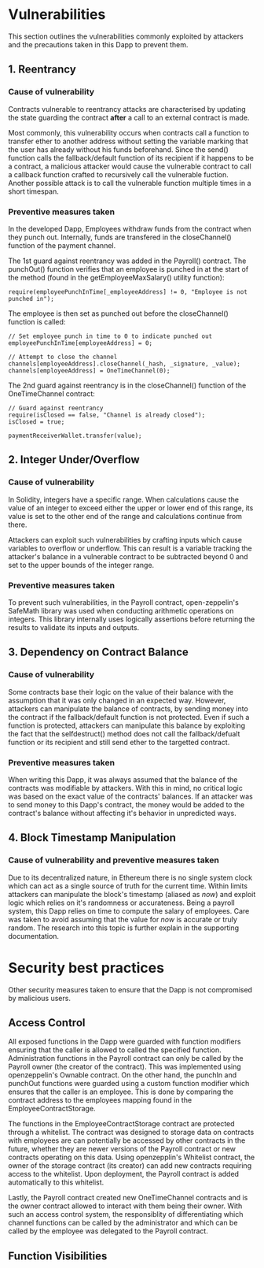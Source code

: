 # Vulnerabilities

This section outlines the vulnerabilities commonly exploited by attackers and the precautions taken in this Dapp to prevent them.

## 1. Reentrancy
### Cause of vulnerability

Contracts vulnerable to reentrancy attacks are characterised by updating the state guarding the contract __after__ a call to an external contract is made. 

Most commonly, this vulnerability occurs when contracts call a function to transfer ether to another address without setting the variable marking that the user has already without his funds beforehand. Since the send() function calls the fallback/default function of its recipient if it happens to be a contract, a malicious attacker would cause the vulnerable contract to call a callback function crafted to recursively call the vulnerable fuction. Another possible attack is to call the vulnerable function multiple times in a short timespan.

### Preventive measures taken

In the developed Dapp, Employees withdraw funds from the contract when they punch out. Internally, funds are transfered in the closeChannel() function of the payment channel.

The 1st guard against reentrancy was added in the Payroll() contract. The punchOut() function verifies that an employee is punched in at the start of the method (found in the getEmployeeMaxSalary() utility function):
```
require(employeePunchInTime[_employeeAddress] != 0, "Employee is not punched in");
```
The employee is then set as punched out before the closeChannel() function is called:
```
// Set employee punch in time to 0 to indicate punched out
employeePunchInTime[employeeAddress] = 0;

// Attempt to close the channel 
channels[employeeAddress].closeChannel(_hash, _signature, _value);
channels[employeeAddress] = OneTimeChannel(0);
```

The 2nd guard against reentrancy is in the closeChannel() function of the OneTimeChannel contract:
```
// Guard against reentrancy
require(isClosed == false, "Channel is already closed");
isClosed = true;

paymentReceiverWallet.transfer(value);
```

## 2. Integer Under/Overflow 
### Cause of vulnerability

In Solidity, integers have a specific range. When calculations cause the value of an integer to  exceed either the upper or lower end of this range, its value is set to the other end of the range and calculations continue from there.

Attackers can exploit such vulnerabilities by crafting inputs which cause variables to overflow or underflow. This can result is a variable tracking the attacker's balance in a vulnerable contract to be subtracted beyond 0 and set to the upper bounds of the integer range.

### Preventive measures taken

To prevent such vulnerabilities, in the Payroll contract, open-zeppelin's SafeMath library was used when conducting arithmetic operations on integers. This library internally uses logically assertions before returning the results to validate its inputs and outputs.

## 3. Dependency on Contract Balance

### Cause of vulnerability

Some contracts base their logic on the value of their balance with the assumption that it was only changed in an expected way. However, attackers can manipulate the balance of contracts, by sending money into the contract if the fallback/default function is not protected. Even if such a function is protected, attackers can manipulate this balance by exploiting the fact that the selfdestruct() method does not call the fallback/defualt function or its recipient and still send ether to the targetted contract.

### Preventive measures taken

When writing this Dapp, it was always assumed that the balance of the contracts was modifiable by attackers. With this in mind, no critical logic was based on the exact value of the contracts' balances. If an attacker was to send money to this Dapp's contract, the money would be added to the contract's balance without affecting it's behavior in unpredicted ways.

## 4. Block Timestamp Manipulation

### Cause of vulnerability and preventive measures taken

Due to its decentralized nature, in Ethereum there is no single system clock which can act as a single source of truth for the current time. Within limits attackers can manipulate the block's timestamp (aliased as _now_) and exploit logic which relies on it's randomness or accurateness. Being a payroll system, this Dapp relies on time to compute the salary of employees. Care was taken to avoid assuming that the value for _now_ is accurate or truly random. The research into this topic is further explain in the supporting documentation.

# Security best practices

Other security measures taken to ensure that the Dapp is not compromised by malicious users.

## Access Control

All exposed functions in the Dapp were guarded with function modifiers ensuring that the caller is allowed to called the specified function. Administration functions in the Payroll contract can only be called by the Payroll owner (the creator of the contract). This was implemented using openzeppelin's Ownable contract. On the other hand, the punchIn and punchOut functions were guarded using a custom function modifier which ensures that the caller is an employee. This is done by comparing the contract address to the employees mapping found in the EmployeeContractStorage. 

The functions in the EmployeeContractStorage contract are protected through a whitelist. The contract was designed to storage data on contracts with employees are can potentially be accessed by other contracts in the future, whether they are newer versions of the Payroll contract or new contracts operating on this data. Using openzepplin's Whitelist contract, the owner of the storage contract (its creator) can add new contracts requiring access to the whitelist. Upon deployment, the Payroll contract is added automatically to this whitelist.

Lastly, the Payroll contract created new OneTimeChannel contracts and is the owner contract allowed to interact with them being their owner. With such an access control system, the responsiblity of differentiating which channel functions can be called by the administrator and which can be called by the employee was delegated to the Payroll contract.

## Function Visibilities

